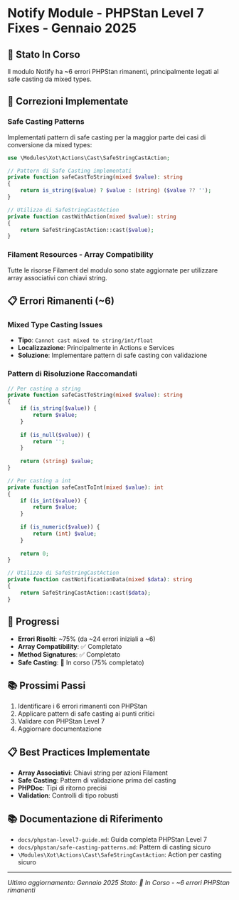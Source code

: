 # Notify Module - PHPStan Level 7 Fixes - Gennaio 2025

## 🔄 **Stato In Corso**

Il modulo Notify ha ~6 errori PHPStan rimanenti, principalmente legati al safe casting da mixed types.

## 🔧 **Correzioni Implementate**

### Safe Casting Patterns
Implementati pattern di safe casting per la maggior parte dei casi di conversione da mixed types:

```php
use \Modules\Xot\Actions\Cast\SafeStringCastAction;

// Pattern di Safe Casting implementati
private function safeCastToString(mixed $value): string
{
    return is_string($value) ? $value : (string) ($value ?? '');
}

// Utilizzo di SafeStringCastAction
private function castWithAction(mixed $value): string
{
    return SafeStringCastAction::cast($value);
}
```

### Filament Resources - Array Compatibility
Tutte le risorse Filament del modulo sono state aggiornate per utilizzare array associativi con chiavi string.

## 📋 **Errori Rimanenti (~6)**

### Mixed Type Casting Issues
- **Tipo**: `Cannot cast mixed to string/int/float`
- **Localizzazione**: Principalmente in Actions e Services
- **Soluzione**: Implementare pattern di safe casting con validazione

### Pattern di Risoluzione Raccomandati
```php
// Per casting a string
private function safeCastToString(mixed $value): string
{
    if (is_string($value)) {
        return $value;
    }
    
    if (is_null($value)) {
        return '';
    }
    
    return (string) $value;
}

// Per casting a int
private function safeCastToInt(mixed $value): int
{
    if (is_int($value)) {
        return $value;
    }
    
    if (is_numeric($value)) {
        return (int) $value;
    }
    
    return 0;
}

// Utilizzo di SafeStringCastAction
private function castNotificationData(mixed $data): string
{
    return SafeStringCastAction::cast($data);
}
```

## 🎯 **Progressi**
- **Errori Risolti**: ~75% (da ~24 errori iniziali a ~6)
- **Array Compatibility**: ✅ Completato
- **Method Signatures**: ✅ Completato
- **Safe Casting**: 🔄 In corso (75% completato)

## 📚 **Prossimi Passi**
1. Identificare i 6 errori rimanenti con PHPStan
2. Applicare pattern di safe casting ai punti critici
3. Validare con PHPStan Level 7
4. Aggiornare documentazione

## 📋 **Best Practices Implementate**
- **Array Associativi**: Chiavi string per azioni Filament
- **Safe Casting**: Pattern di validazione prima del casting
- **PHPDoc**: Tipi di ritorno precisi
- **Validation**: Controlli di tipo robusti

## 📚 **Documentazione di Riferimento**
- `docs/phpstan-level7-guide.md`: Guida completa PHPStan Level 7
- `docs/phpstan/safe-casting-patterns.md`: Pattern di casting sicuro
- `\Modules\Xot\Actions\Cast\SafeStringCastAction`: Action per casting sicuro

---
*Ultimo aggiornamento: Gennaio 2025*
*Stato: 🔄 In Corso - ~6 errori PHPStan rimanenti*
